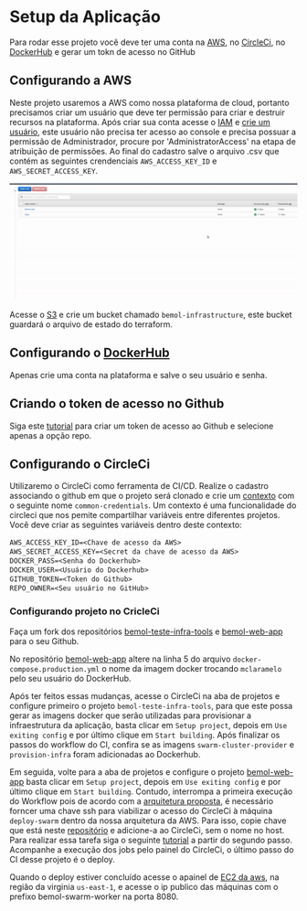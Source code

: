 # Setup da Aplicação

Para rodar esse projeto você deve ter uma conta na [AWS](https://aws.amazon.com/pt/), no [CircleCi](https://circleci.com/vcs-authorize/), no [DockerHub](https://hub.docker.com/) e gerar um tokn de acesso no GitHub

## Configurando a AWS

Neste projeto usaremos a AWS como nossa plataforma de cloud, portanto precisamos criar um usuário que deve ter permissão para criar e destruir recursos na plataforma.
Após criar sua conta acesse o [IAM](https://console.aws.amazon.com/iam/home?#/users) e [crie um usuário](https://docs.aws.amazon.com/pt_br/IAM/latest/UserGuide/id_users_create.html#id_users_create_console), este usuário não precisa ter acesso ao console e precisa possuar a permissão de Administrador, procure por 'AdministratorAccess' na etapa de atribuição de permissões. Ao final do cadastro salve o arquivo .csv que contém as seguintes crendenciais `AWS_ACCESS_KEY_ID` e `AWS_SECRET_ACCESS_KEY`.

![Criando usuário na AWS](aws-user.gif)


Acesse o [S3](https://s3.console.aws.amazon.com/s3/home?region=us-east-1#) e crie um bucket chamado `bemol-infrastructure`, este bucket guardará o arquivo de estado do terraform.

## Configurando o [DockerHub](https://hub.docker.com/)

Apenas crie uma conta na plataforma e salve o seu usuário e senha.

## Criando o token de acesso no Github
Siga este [tutorial](https://docs.github.com/pt/github/authenticating-to-github/creating-a-personal-access-token) para criar um token de acesso ao Github e selecione apenas a opção repo.

## Configurando o CircleCi

Utilizaremo o CircleCi como ferramenta de CI/CD. Realize o cadastro associando o github em que o projeto será clonado e crie um [contexto](https://circleci.com/docs/2.0/contexts/#creating-and-using-a-context) com o seguinte nome `common-credentials`. Um contexto é uma
funcionalidade do circleci que nos pemite compartilhar variáveis entre diferentes projetos. Você deve criar as seguintes variáveis dentro deste contexto:
``` 
AWS_ACCESS_KEY_ID=<Chave de acesso da AWS>
AWS_SECRET_ACCESS_KEY=<Secret da chave de acesso da AWS>		
DOCKER_PASS=<Senha do Dockerhub>	
DOCKER_USER=<Usuário do Dockerhub>	
GITHUB_TOKEN=<Token do Github>	
REPO_OWNER=<Seu usuário no GitHub>
```

### Configurando projeto no CricleCi

Faça um fork dos repositórios [bemol-teste-infra-tools](https://github.com/claramelo/bemol-teste-infra-tools) e [bemol-web-app](https://github.com/claramelo/bemol-web-app) para o seu Github.

No repositório [bemol-web-app](https://github.com/claramelo/bemol-web-app) altere na linha 5 do arquivo `docker-compose.production.yml` o nome da imagem docker trocando `mclaramelo` pelo seu usuário do DockerHub.

Após ter feitos essas mudanças, acesse o CircleCi na aba de projetos e configure primeiro o projeto `bemol-teste-infra-tools`, para que este possa gerar as imagens docker que serão utilizadas para provisionar a infraestrutura da aplicação, basta clicar em `Setup project`, depois em `Use exiting config` e por último clique em `Start building`. Após finalizar os passos do workflow do CI, confira se as imagens `swarm-cluster-provider` e `provision-infra` foram adicionadas ao Dockerhub.

Em seguida, volte para a aba de projetos e configure o projeto [bemol-web-app](https://github.com/claramelo/bemol-web-app) basta clicar em `Setup project`, depois em `Use exiting config` e por último clique em `Start building`. Contudo, interrompa a primeira execução do Workflow pois de acordo com a [arquitetura proposta](/docs/arquitetura.md), é necessário forncer uma chave ssh para viabilizar o acesso do CircleCi à máquina `deploy-swarm` dentro da nossa arquitetura da AWS. Para isso, copie chave que está neste [repositório](https://github.com/claramelo/bemol-teste-infra-tools/blob/master/ansible/keys/circle-ci-key.pem) e adicione-a ao CircleCi, sem o nome no host. Para realizar essa tarefa siga o seguinte [tutorial](https://circleci.com/docs/2.0/add-ssh-key/) a partir do segundo passo. Acompanhe a execução dos jobs pelo painel do CircleCi, o último passo do CI desse projeto é o deploy.

Quando o deploy estiver concluído acesse o apainel de [EC2 da aws](https://console.aws.amazon.com/ec2/v2/home?region=us-east-1#Instances:sort=instanceState), na região da virginia `us-east-1`, e acesse o ip publico das máquinas com o prefixo bemol-swarm-worker na porta 8080.
